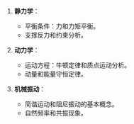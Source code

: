 1. **静力学**：
   - 平衡条件：力和力矩平衡。
   - 支撑反力和约束分析。

2. **动力学**：
   - 运动方程：牛顿定律和质点运动分析。
   - 动量和能量守恒定律。

3. **机械振动**：
   - 简谐运动和阻尼振动的基本概念。
   - 自然频率和共振现象。